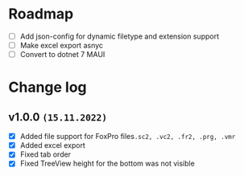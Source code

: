 # Roadmap

- [ ] Add json-config for dynamic filetype and extension support
- [ ] Make excel export asnyc
- [ ] Convert to dotnet 7 MAUI

# Change log
## v1.0.0 `(15.11.2022)`
- [x] Added file support for FoxPro files`.sc2, .vc2, .fr2, .prg, .vmr`
- [x] Added excel export
- [x] Fixed tab order
- [x] Fixed TreeView height for the bottom was not visible